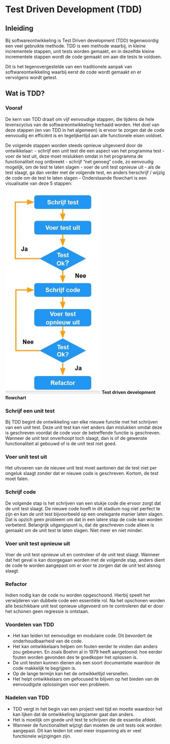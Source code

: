 # Test Driven Development (TDD)

## Inleiding

Bij softwareontwikkeling is Test Driven development  (TDD) tegenwoordig een veel gebruikte methode. TDD is een methode waarbij, in kleine incrementele stappen, unit tests worden gemaakt, en in dezelfde kleine incrementele stappen wordt de code gemaakt om aan die tests te voldoen.

Dit is het tegenovergestelde van een traditionele aanpak van softwareontwikkeling waarbij eerst de code wordt gemaakt en er vervolgens wordt  getest.

## Wat is TDD?

### Vooraf

De kern van TDD draait om vijf eenvoudige stappen, die tijdens de hele levenscyclus van de softwareontwikkeling herhaald worden. Het doel van deze stappen (en van TDD in het algemeen) is ervoor te zorgen dat de code eenvoudig en efficiënt is en tegelijkertijd aan alle functionele eisen voldoet.

De volgende stappen worden steeds opnieuw uitgevoerd door de ontwikkelaar:
    - schrijf een unit test die een aspect van het programma test
    - voer de test uit, deze moet mislukken omdat in het programma de functionaliteit nog ontbreekt
    - schrijf “net genoeg” code, zo eenvoudig mogelijk, om de test te laten slagen
    - voer de unit test opnieuw uit
    - als de test slaagt, ga dan verder met de volgende test, en anders herschrijf / wijzig de code om de test te laten slagen
    - Onderstaande flowchart is een visualisatie van deze 5 stappen:

![Test-driven Development](./TDD.jpg)
**Test driven development flowchart**

### Schrijf een unit test

Bij TDD begint de ontwikkeling van elke nieuwe functie met het schrijven van een unit test. Deze unit test kan niet anders dan mislukken omdat deze is geschreven voordat de code voor de betreffende functie is geschreven. Wanneer de unit test onverhoopt toch slaagt, dan is of de gewenste functionaliteit al gebouwd of is de unit test niet goed.

### Voer unit test uit

Het uitvoeren van de nieuwe unit test moet aantonen dat de test niet per ongeluk slaagt zonder dat er nieuwe code is geschreven. Kortom, de test moet falen.

### Schrijf code

De volgende stap is het schrijven van een stukje code die ervoor zorgt dat de unit test slaagt. De nieuwe code hoeft in dit stadium nog niet perfect te zijn en kan de unit test bijvoorbeeld op een onelegante manier laten slagen. Dat is opzich geen probleem om dat in een latere stap de code kan worden verbeterd.
Belangrijk uitgangspunt is, dat de geschreven code alleen is gemaakt om de unit test te laten slagen. Niet meer en niet minder.

### Voer unit test opnieuw uit

Voer de unit test opnieuw uit en controleer of de unit test slaagt. Wanneer dat het geval is kan doorgegaan worden met de volgende stap, anders dient de code te worden aangepast om er voor te zorgen dat de unit test alsnog slaagt.

### Refactor

Indien nodig kan de code nu worden opgeschoond. Hierbij speelt het verwijderen van dubbele code een essentiële rol. Na het opschonen worden alle beschikbare unit test opnieuw uitgevoerd om te controleren dat er door het schonen geen regressie is ontstaan.

### Voordelen van TDD

- Het kan leiden tot eenvoudige en modulaire code. Dit bevordert de onderhoudbaarheid van de code.
- Het kan ontwikkelaars helpen om fouten eerder te vinden dan anders zou gebeuren. En zoals Boehm al in 1979 heeft aangetoond: hoe eerder fouten worden gevonden des te goedkoper het oplossen is.
- De unit testen kunnen dienen als een soort documentatie waardoor de code makkelijk te begrijpen is.
- Op de lange termijn kan het de ontwikkeltijd versnellen.
- Het helpt ontwikkelaars om gefocused te blijven op het bieden van de eenvoudigste oplossingen voor een probleem.

### Nadelen van TDD

- TDD vergt in het begin van een project veel tijd en moeite waardoor het kan lijken dat de ontwikkeling langzamer gaat dan anders.
- Het is moeilijk om goede unit test te schrijven die de essentie afdekt.
- Wanneer de functionaliteit wijzigt dan moeten de unit tests ook worden aangepast. Dit kan leiden tot veel meer inspanning als er veel functionele wijzigingen zijn.
